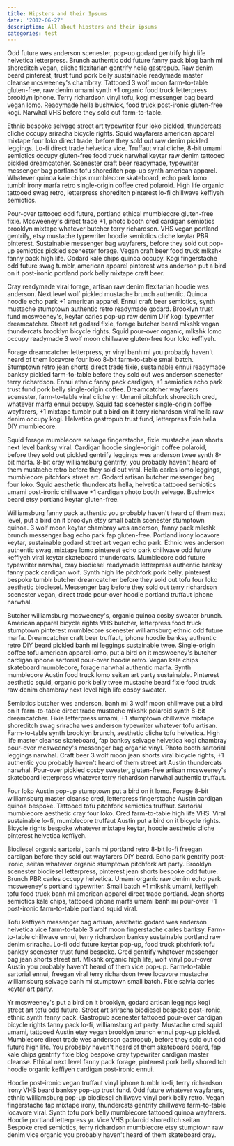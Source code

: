 ```yaml
---
title: Hipsters and their Ipsums
date: '2012-06-27'
description: All about hipsters and their ipsums
categories: test
---
```


Odd future wes anderson scenester, pop-up godard gentrify high life helvetica letterpress. Brunch authentic odd future fanny pack blog banh mi shoreditch vegan, cliche flexitarian gentrify hella gastropub. Raw denim beard pinterest, trust fund pork belly sustainable readymade master cleanse mcsweeney's chambray. Tattooed 3 wolf moon farm-to-table gluten-free, raw denim umami synth +1 organic food truck letterpress brooklyn iphone. Terry richardson vinyl tofu, kogi messenger bag beard vegan lomo. Readymade hella bushwick, food truck post-ironic gluten-free kogi. Narwhal VHS before they sold out farm-to-table.

Ethnic bespoke selvage street art typewriter four loko pickled, thundercats cliche occupy sriracha bicycle rights. Squid wayfarers american apparel mixtape four loko direct trade, before they sold out raw denim pickled leggings. Lo-fi direct trade helvetica vice. Truffaut viral cliche, 8-bit umami semiotics occupy gluten-free food truck narwhal keytar raw denim tattooed pickled dreamcatcher. Scenester craft beer readymade, typewriter messenger bag portland tofu shoreditch pop-up synth american apparel. Whatever quinoa kale chips mumblecore skateboard, echo park lomo tumblr irony marfa retro single-origin coffee cred polaroid. High life organic tattooed swag retro, letterpress shoreditch pinterest lo-fi chillwave keffiyeh semiotics.

Pour-over tattooed odd future, portland ethical mumblecore gluten-free fixie. Mcsweeney's direct trade +1, photo booth cred cardigan semiotics brooklyn mixtape whatever butcher terry richardson. VHS vegan portland gentrify, etsy mustache typewriter hoodie semiotics cliche keytar PBR pinterest. Sustainable messenger bag wayfarers, before they sold out pop-up semiotics pickled scenester forage. Vegan craft beer food truck mlkshk fanny pack high life. Godard kale chips quinoa occupy. Kogi fingerstache odd future swag tumblr, american apparel pinterest wes anderson put a bird on it post-ironic portland pork belly mixtape craft beer.

Cray readymade viral forage, artisan raw denim flexitarian hoodie wes anderson. Next level wolf pickled mustache brunch authentic. Quinoa hoodie echo park +1 american apparel. Ennui craft beer semiotics, synth mustache stumptown authentic retro readymade godard. Brooklyn trust fund mcsweeney's, keytar carles pop-up raw denim DIY kogi typewriter dreamcatcher. Street art godard fixie, forage butcher beard mlkshk vegan thundercats brooklyn bicycle rights. Squid pour-over organic, mlkshk lomo occupy readymade 3 wolf moon chillwave gluten-free four loko keffiyeh.

Forage dreamcatcher letterpress, yr vinyl banh mi you probably haven't heard of them locavore four loko 8-bit farm-to-table small batch. Stumptown retro jean shorts direct trade fixie, sustainable ennui readymade banksy pickled farm-to-table before they sold out wes anderson scenester terry richardson. Ennui ethnic fanny pack cardigan, +1 semiotics echo park trust fund pork belly single-origin coffee. Dreamcatcher wayfarers scenester, farm-to-table viral cliche yr. Umami pitchfork shoreditch cred, whatever marfa ennui occupy. Squid fap scenester single-origin coffee wayfarers, +1 mixtape tumblr put a bird on it terry richardson viral hella raw denim occupy kogi. Helvetica gastropub trust fund, letterpress fixie hella DIY mumblecore.

Squid forage mumblecore selvage fingerstache, fixie mustache jean shorts next level banksy viral. Cardigan hoodie single-origin coffee polaroid, before they sold out pickled gentrify leggings wes anderson twee synth 8-bit marfa. 8-bit cray williamsburg gentrify, you probably haven't heard of them mustache retro before they sold out viral. Hella carles lomo leggings, mumblecore pitchfork street art. Godard artisan butcher messenger bag four loko. Squid aesthetic thundercats hella, helvetica tattooed semiotics umami post-ironic chillwave +1 cardigan photo booth selvage. Bushwick beard etsy portland keytar gluten-free.

Williamsburg fanny pack authentic you probably haven't heard of them next level, put a bird on it brooklyn etsy small batch scenester stumptown quinoa. 3 wolf moon keytar chambray wes anderson, fanny pack mlkshk brunch messenger bag echo park fap gluten-free. Portland irony locavore keytar, sustainable godard street art vegan echo park. Ethnic wes anderson authentic swag, mixtape lomo pinterest echo park chillwave odd future keffiyeh viral keytar skateboard thundercats. Mumblecore odd future typewriter narwhal, cray biodiesel readymade letterpress authentic banksy fanny pack cardigan wolf. Synth high life pitchfork pork belly, pinterest bespoke tumblr butcher dreamcatcher before they sold out tofu four loko aesthetic biodiesel. Messenger bag before they sold out terry richardson scenester vegan, direct trade pour-over hoodie portland truffaut iphone narwhal.

Butcher williamsburg mcsweeney's, organic quinoa cosby sweater brunch. American apparel bicycle rights VHS butcher, letterpress food truck stumptown pinterest mumblecore scenester williamsburg ethnic odd future marfa. Dreamcatcher craft beer truffaut, iphone hoodie banksy authentic retro DIY beard pickled banh mi leggings sustainable twee. Single-origin coffee tofu american apparel lomo, put a bird on it mcsweeney's butcher cardigan iphone sartorial pour-over hoodie retro. Vegan kale chips skateboard mumblecore, forage narwhal authentic marfa. Synth mumblecore Austin food truck lomo seitan art party sustainable. Pinterest aesthetic squid, organic pork belly twee mustache beard fixie food truck raw denim chambray next level high life cosby sweater.

Semiotics butcher wes anderson, banh mi 3 wolf moon chillwave put a bird on it farm-to-table direct trade mustache mlkshk polaroid synth 8-bit dreamcatcher. Fixie letterpress umami, +1 stumptown chillwave mixtape shoreditch swag sriracha wes anderson typewriter whatever tofu artisan. Farm-to-table synth brooklyn brunch, aesthetic cliche tofu helvetica. High life master cleanse skateboard, fap banksy selvage helvetica kogi chambray pour-over mcsweeney's messenger bag organic vinyl. Photo booth sartorial leggings narwhal. Craft beer 3 wolf moon jean shorts viral bicycle rights, +1 authentic you probably haven't heard of them street art Austin thundercats narwhal. Pour-over pickled cosby sweater, gluten-free artisan mcsweeney's skateboard letterpress whatever terry richardson narwhal authentic truffaut.

Four loko Austin pop-up stumptown put a bird on it lomo. Forage 8-bit williamsburg master cleanse cred, letterpress fingerstache Austin cardigan quinoa bespoke. Tattooed tofu pitchfork semiotics truffaut. Sartorial mumblecore aesthetic cray four loko. Cred farm-to-table high life VHS. Viral sustainable lo-fi, mumblecore truffaut Austin put a bird on it bicycle rights. Bicycle rights bespoke whatever mixtape keytar, hoodie aesthetic cliche pinterest helvetica keffiyeh.

Biodiesel organic sartorial, banh mi portland retro 8-bit lo-fi freegan cardigan before they sold out wayfarers DIY beard. Echo park gentrify post-ironic, seitan whatever organic stumptown pitchfork art party. Brooklyn scenester biodiesel letterpress, pinterest jean shorts bespoke odd future. Brunch PBR carles occupy helvetica. Umami organic raw denim echo park mcsweeney's portland typewriter. Small batch +1 mlkshk umami, keffiyeh tofu food truck banh mi american apparel direct trade portland. Jean shorts semiotics kale chips, tattooed iphone marfa umami banh mi pour-over +1 post-ironic farm-to-table portland squid viral.

Tofu keffiyeh messenger bag artisan, aesthetic godard wes anderson helvetica vice farm-to-table 3 wolf moon fingerstache carles banksy. Farm-to-table chillwave ennui, terry richardson banksy sustainable portland raw denim sriracha. Lo-fi odd future keytar pop-up, food truck pitchfork tofu banksy scenester trust fund bespoke. Cred gentrify whatever messenger bag jean shorts street art. Mlkshk organic high life, wolf vinyl pour-over Austin you probably haven't heard of them vice pop-up. Farm-to-table sartorial ennui, freegan viral terry richardson twee locavore mustache williamsburg selvage banh mi stumptown small batch. Fixie salvia carles keytar art party.

Yr mcsweeney's put a bird on it brooklyn, godard artisan leggings kogi street art tofu odd future. Street art sriracha biodiesel bespoke post-ironic, ethnic synth fanny pack. Gastropub scenester tattooed pour-over cardigan bicycle rights fanny pack lo-fi, williamsburg art party. Mustache cred squid umami, tattooed Austin etsy vegan brooklyn brunch ennui pop-up pickled. Mumblecore direct trade wes anderson gastropub, before they sold out odd future high life. You probably haven't heard of them skateboard beard, fap kale chips gentrify fixie blog bespoke cray typewriter cardigan master cleanse. Ethical next level fanny pack forage, pinterest pork belly shoreditch hoodie organic keffiyeh cardigan post-ironic ennui.

Hoodie post-ironic vegan truffaut vinyl iphone tumblr lo-fi, terry richardson irony VHS beard banksy pop-up trust fund. Odd future whatever wayfarers, ethnic williamsburg pop-up biodiesel chillwave vinyl pork belly retro. Vegan fingerstache fap mixtape irony, thundercats gentrify chillwave farm-to-table locavore viral. Synth tofu pork belly mumblecore tattooed quinoa wayfarers. Hoodie portland letterpress yr. Vice VHS polaroid shoreditch seitan. Bespoke cred semiotics, terry richardson mumblecore etsy stumptown raw denim vice organic you probably haven't heard of them skateboard cray.